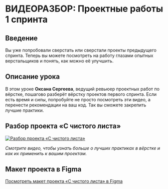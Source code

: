 # ВИДЕОРАЗБОР: Проектные работы 1 спринта

## Введение
Вы уже попробовали сверстать или сверстали проекты предыдущего спринта. Теперь вы можете посмотреть на работу глазами опытных верстальщиков и понять, как можно её улучшить.

## Описание урока
В этом уроке **Оксана Сергеева**, ведущий ревьюер проектных работ по вёрстке, пошагово разберёт вёрстку проектов первого спринта. Если есть время и силы, попробуйте не просто посмотреть эти видео, а перенести рекомендации на ваш код. Так вы сможете закрепить лучшие практики.

## Разбор проекта «С чистого листа»
[![Разбор проекта «С чистого листа»](https://img.youtube.com/vi/9IjcYdOY5Po/0.jpg)](https://youtu.be/9IjcYdOY5Po?si=M52SwwD5qF0JgJhm)

_Смотрите видео, чтобы узнать больше о лучших практиках в вёрстке и как их применить к вашим проектам._

## Макет проекта в Figma
[Посмотреть макет проекта «С чистого листа» в Figma](https://www.figma.com/file/vYJfYCZUddsUQUCYUktcID/%231-%D0%A1-%D1%87%D0%B8%D1%81%D1%82%D0%BE%D0%B3%D0%BE-%D0%BB%D0%B8%D1%81%D1%82%D0%B0/duplicate)
